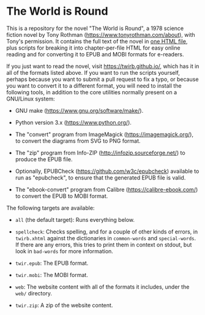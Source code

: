 # The World is Round

This is a repository for the novel "The World is Round", a 1978 science fiction
novel by Tony Rothman (https://www.tonyrothman.com/about), with Tony's
permission.  It contains the full text of the novel in [one HTML
file](twir.xhtml), plus scripts for breaking it into chapter-per-file HTML for
easy online reading and for converting it to EPUB and MOBI formats for
e-readers.

If you just want to read the novel, visit https://twirb.github.io/, which has it
in all of the formats listed above.  If you want to run the scripts yourself,
perhaps because you want to submit a pull request to fix a typo, or because you
want to convert it to a different format, you will need to install the following
tools, in addition to the core utilities normally present on a GNU/Linux system:

* GNU make (https://www.gnu.org/software/make/).

* Python version 3.x (https://www.python.org/).

* The "convert" program from ImageMagick (https://imagemagick.org/), to convert
  the diagrams from SVG to PNG format.

* The "zip" program from Info-ZIP (http://infozip.sourceforge.net/) to produce
  the EPUB file.

* Optionally, EPUBCheck (https://github.com/w3c/epubcheck) available to run as
  "epubcheck", to ensure that the generated EPUB file is valid.

* The "ebook-convert" program from Calibre (https://calibre-ebook.com/) to
  convert the EPUB to MOBI format.

The following targets are available:

* `all` (the default target): Runs everything below.

* `spellcheck`: Checks spelling, and for a couple of other kinds of errors, in
  `twirb.xhtml` against the dictionaries in `common-words` and `special-words`.
  If there are any errors, this tries to print them in context on stdout, but
  look in `bad-words` for more information.

* `twir.epub`: The EPUB format.

* `twir.mobi`: The MOBI format.

* `web`: The website content with all of the formats it includes, under the
  `web/` directory.

* `twir.zip`: A zip of the website content.
